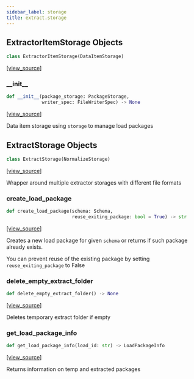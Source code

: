 ```yaml
---
sidebar_label: storage
title: extract.storage
---
```


## ExtractorItemStorage Objects

```python
class ExtractorItemStorage(DataItemStorage)
```

[[view_source]](https://github.com/dlt-hub/dlt/blob/f0690715274590fc4cacf1165e3661aaa7af1c15/dlt/extract/storage.py#L20)

### \_\_init\_\_

```python
def __init__(package_storage: PackageStorage,
             writer_spec: FileWriterSpec) -> None
```

[[view_source]](https://github.com/dlt-hub/dlt/blob/f0690715274590fc4cacf1165e3661aaa7af1c15/dlt/extract/storage.py#L21)

Data item storage using `storage` to manage load packages

## ExtractStorage Objects

```python
class ExtractStorage(NormalizeStorage)
```

[[view_source]](https://github.com/dlt-hub/dlt/blob/f0690715274590fc4cacf1165e3661aaa7af1c15/dlt/extract/storage.py#L34)

Wrapper around multiple extractor storages with different file formats

### create\_load\_package

```python
def create_load_package(schema: Schema,
                        reuse_exiting_package: bool = True) -> str
```

[[view_source]](https://github.com/dlt-hub/dlt/blob/f0690715274590fc4cacf1165e3661aaa7af1c15/dlt/extract/storage.py#L55)

Creates a new load package for given `schema` or returns if such package already exists.

You can prevent reuse of the existing package by setting `reuse_exiting_package` to False

### delete\_empty\_extract\_folder

```python
def delete_empty_extract_folder() -> None
```

[[view_source]](https://github.com/dlt-hub/dlt/blob/f0690715274590fc4cacf1165e3661aaa7af1c15/dlt/extract/storage.py#L99)

Deletes temporary extract folder if empty

### get\_load\_package\_info

```python
def get_load_package_info(load_id: str) -> LoadPackageInfo
```

[[view_source]](https://github.com/dlt-hub/dlt/blob/f0690715274590fc4cacf1165e3661aaa7af1c15/dlt/extract/storage.py#L103)

Returns information on temp and extracted packages

